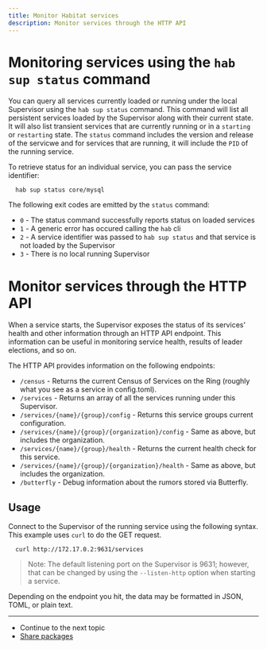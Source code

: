 ```yaml
---
title: Monitor Habitat services
description: Monitor services through the HTTP API
---
```


# Monitoring services using the `hab sup status` command
You can query all services currently loaded or running under the local Supervisor using the `hab sup status` command. This command will list all persistent services loaded by the Supervisor along with their current state. It will also list transient services that are currently running or in a `starting` or `restarting` state. The `status` command includes the version and release of the servicwe and for services that are running, it will include the `PID` of the running service.

To retrieve status for an individual service, you can pass the service identifier:

      hab sup status core/mysql

The following exit codes are emitted by the `status` command:

* `0` - The status command successfully reports status on loaded services
* `1` - A generic error has occured calling the `hab` cli
* `2` - A service identifier was passed to `hab sup status` and that service is not loaded by the Supervisor
* `3` - There is no local running Supervisor

# Monitor services through the HTTP API
When a service starts, the Supervisor exposes the status of its services' health and other information through an HTTP API endpoint. This information can be useful in monitoring service health, results of leader elections, and so on.

The HTTP API provides information on the following endpoints:

* `/census` - Returns the current Census of Services on the Ring (roughly what you see as a service in config.toml).
* `/services` - Returns an array of all the services running under this Supervisor.
* `/services/{name}/{group}/config` - Returns this service groups current configuration.
* `/services/{name}/{group}/{organization}/config` - Same as above, but includes the organization.
* `/services/{name}/{group}/health` - Returns the current health check for this service.
* `/services/{name}/{group}/{organization}/health` - Same as above, but includes the organization.
* `/butterfly` - Debug information about the rumors stored via Butterfly.

## Usage
Connect to the Supervisor of the running service using the following syntax. This example uses `curl` to do the GET request.

      curl http://172.17.0.2:9631/services

> Note: The default listening port on the Supervisor is 9631; however, that can be changed by using the `--listen-http` option when starting a service.

Depending on the endpoint you hit, the data may be formatted in JSON, TOML, or plain text.

<hr>
<ul class="main-content--link-nav">
  <li>Continue to the next topic</li>
  <li><a href="/docs/share-packages-overview">Share packages</a></li>
</ul>
